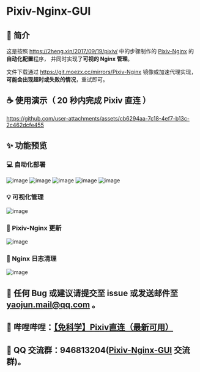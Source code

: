# Pixiv-Nginx-GUI
## 📝 简介
这是按照 https://2heng.xin/2017/09/19/pixiv/ 中的步骤制作的 [Pixiv-Nginx](https://github.com/mashirozx/Pixiv-Nginx) 的**自动化配置**程序，
并同时实现了**可视的 Nginx 管理**。

文件下载通过 https://git.moezx.cc/mirrors/Pixiv-Nginx 镜像或加速代理实现，**可能会出现超时或失败的情况**，重试即可。
## ☕ 使用演示（ 20 秒内完成 Pixiv 直连 ）


https://github.com/user-attachments/assets/cb6294aa-7c18-4ef7-b13c-2c462dcfe455


## ✨ 功能预览
### 💻 自动化部署
![image](https://github.com/user-attachments/assets/77a24ba8-da2a-4796-9e12-c8e7d35159c5)
![image](https://github.com/user-attachments/assets/c63ff2b5-ef1b-4299-b0d1-72a251d99689)
![image](https://github.com/user-attachments/assets/461b02a0-07d5-4b23-a42c-d6609b6fa68f)
![image](https://github.com/user-attachments/assets/a9d3fe6b-8c58-4eeb-afdf-4e4f837e7cd9)
![image](https://github.com/user-attachments/assets/7157eaf3-0d3c-4f35-b6ef-4fd0d969e462)
### 💡 可视化管理
![image](https://github.com/user-attachments/assets/c944dd10-126f-44af-a2d2-9fe697f8be36)
### 🔗 Pixiv-Nginx 更新
![image](https://github.com/user-attachments/assets/fca6632d-a200-4a68-bd33-85404b1c2c74)
### 🧹 Nginx 日志清理
![image](https://github.com/user-attachments/assets/8e4d1a2c-871d-45a6-8ff2-9b611c0a533d)
## 🧪 任何 Bug 或建议请提交至 issue 或发送邮件至 yaojun.mail@qq.com 。
## 🎥 哔哩哔哩：[【免科学】Pixiv直连（最新可用）](https://www.bilibili.com/video/BV1sAqKYdE5o)
## 👥 QQ 交流群：946813204([Pixiv-Nginx-GUI](https://github.com/racpast/Pixiv-Nginx-GUI) 交流群)。

